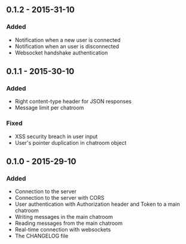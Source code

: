 ## 0.1.2 - 2015-31-10
### Added
- Notification when a new user is connected
- Notification when an user is disconnected
- Websocket handshake authentication

## 0.1.1 - 2015-30-10
### Added
- Right content-type header for JSON responses
- Message limit per chatroom

### Fixed
- XSS security breach in user input
- User's pointer duplication in chatroom object

## 0.1.0 - 2015-29-10
### Added
- Connection to the server
- Connection to the server with CORS
- User authentication with Authorization header and Token to a main chatroom
- Writing messages in the main chatroom
- Reading messages from the main chatroom
- Real-time connection with websockets
- The CHANGELOG file
